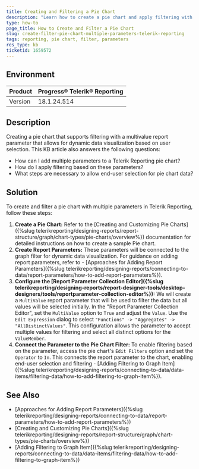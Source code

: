 ```yaml
---
title: Creating and Filtering a Pie Chart
description: "Learn how to create a pie chart and apply filtering with multivalue report parameters in Telerik Reporting."
type: how-to
page_title: How to Create and Filter a Pie Chart
slug: create-filter-pie-chart-multiple-parameters-telerik-reporting
tags: reporting, pie chart, filter, parameters
res_type: kb
ticketid: 1659572
---
```


## Environment

| Product | Progress® Telerik® Reporting |
| --- | --- |
| Version | 18.1.24.514 |

## Description

Creating a pie chart that supports filtering with a multivalue report parameter that allows for dynamic data visualization based on user selection. This KB article also answers the following questions:

- How can I add multiple parameters to a Telerik Reporting pie chart?
- How do I apply filtering based on these parameters?
- What steps are necessary to allow end-user selection for pie chart data?

## Solution

To create and filter a pie chart with multiple parameters in Telerik Reporting, follow these steps:

1. **Create a Pie Chart:** Refer to the [Creating and Customizing Pie Charts]({%slug telerikreporting/designing-reports/report-structure/graph/chart-types/pie-charts/overview%}) documentation for detailed instructions on how to create a sample Pie chart.
1. **Create Report Parameters:** These parameters will be connected to the graph filter for dynamic data visualization. For guidance on adding report parameters, refer to - [Approaches for Adding Report Parameters]({%slug telerikreporting/designing-reports/connecting-to-data/report-parameters/how-to-add-report-parameters%}).
1. **Configure the [Report Parameter Collection Editor]({%slug telerikreporting/designing-reports/report-designer-tools/desktop-designers/tools/reportparameter-collection-editor%}):** We will create a `MultiValue` report parameter that will be used to filter the data but all values will be selected initially. In the "Report Parameter Collection Editor", set the `MultiValue` option to `True` and adjust the `Value`. Use the `Edit Expression` dialog to select `"Functions" -> "Aggregates" -> "AllDistinctValues"`. This configuration allows the parameter to accept multiple values for filtering and select all distinct options for the `ValueMember`.
1. **Connect the Parameter to the Pie Chart Filter:** To enable filtering based on the parameter, access the pie chart's `Edit Filters` option and set the `Operator` to `In`. This connects the report parameter to the chart, enabling end-user selection and filtering - [Adding Filtering to Graph Item]({%slug telerikreporting/designing-reports/connecting-to-data/data-items/filtering-data/how-to-add-filtering-to-graph-item%}).


## See Also

- [Approaches for Adding Report Parameters]({%slug telerikreporting/designing-reports/connecting-to-data/report-parameters/how-to-add-report-parameters%})
- [Creating and Customizing Pie Charts]({%slug telerikreporting/designing-reports/report-structure/graph/chart-types/pie-charts/overview%})
- [Adding Filtering to Graph Item]({%slug telerikreporting/designing-reports/connecting-to-data/data-items/filtering-data/how-to-add-filtering-to-graph-item%})


